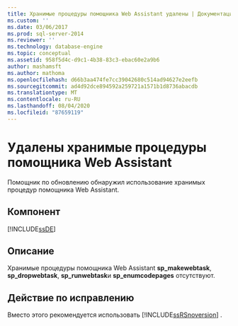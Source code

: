 ```yaml
---
title: Хранимые процедуры помощника Web Assistant удалены | Документация Майкрософт
ms.custom: ''
ms.date: 03/06/2017
ms.prod: sql-server-2014
ms.reviewer: ''
ms.technology: database-engine
ms.topic: conceptual
ms.assetid: 958f5d4c-d9c1-4b38-83c3-ebac60e2a9b6
author: mashamsft
ms.author: mathoma
ms.openlocfilehash: d66b3aa474fe7cc39042680c514ad94627e2eefb
ms.sourcegitcommit: ad4d92dce894592a259721a1571b1d8736abacdb
ms.translationtype: MT
ms.contentlocale: ru-RU
ms.lasthandoff: 08/04/2020
ms.locfileid: "87659119"
---
```

# <a name="web-assistant-stored-procedures-have-been-removed"></a>Удалены хранимые процедуры помощника Web Assistant
  Помощник по обновлению обнаружил использование хранимых процедур помощника Web Assistant.  
  
## <a name="component"></a>Компонент  
 [!INCLUDE[ssDE](../../includes/ssde-md.md)]  
  
## <a name="description"></a>Описание  
 Хранимые процедуры помощника Web Assistant **sp_makewebtask**, **sp_dropwebtask**, **sp_runwebtask**и **sp_enumcodepages** отсутствуют.  
  
## <a name="corrective-action"></a>Действие по исправлению  
 Вместо этого рекомендуется использовать [!INCLUDE[ssRSnoversion](../../includes/ssrsnoversion-md.md)] .  
  
  

